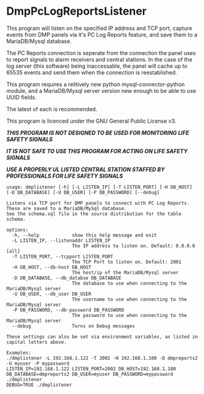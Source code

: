 # DmpPcLogReportsListener

This program will listen on the specified IP address and TCP port, capture events from DMP panels via it's PC Log Reports feature, and save them to a MariaDB/Mysql database.

The PC Reports connection is seperate from the conneciton the panel uses to report signals to alarm receivers and central
stations. In the case of the log server (this software) being inaccessable, the panel will cache up to 65535 events and send them when the connection is reestablished.

This program requires a relitively new python mysql-connector-python module, and a MariaDB/Mysql server version new enough to be able to use UUID fields.

The latest of each is recommended.

This program is licenced under the GNU General Public License v3.

***THIS PROGRAM IS NOT DESIGNED TO BE USED FOR MONITORING LIFE SAFETY SIGNALS***

***IT IS NOT SAFE TO USE THIS PROGRAM FOR ACTING ON LIFE SAFETY SIGNALS***

***USE A PROPERLY UL LISTED CENTRAL STATION STAFFED BY PROFESSIONALS FOR LIFE SAFETY SIGNALS***

```
usage: dmplistener [-h] [-L LISTEN_IP] [-T LISTEN_PORT] [-H DB_HOST] [-D DB_DATABASE] [-U DB_USER] [-P DB_PASSWORD] [--debug]

Listens via TCP port for DMP panels to connect with PC Log Reports.
These are saved to a MariaDB/MySql database.
See the schema.sql file in the source distribution for the table schema.

options:
  -h, --help            show this help message and exit
  -L LISTEN_IP, --listenaddr LISTEN_IP
                        The IP address to listen on. Default: 0.0.0.0 [all]
  -T LISTEN_PORT, --tcpport LISTEN_PORT
                        The TCP Port to listen on. Default: 2001
  -H DB_HOST, --db-host DB_HOST
                        The host/ip of the MariaDB/Mysql server
  -D DB_DATABASE, --db_databse DB_DATABASE
                        The database to use when connecting to the MariaDB/Mysql server
  -U DB_USER, --db_user DB_USER
                        The username to use when connecting to the MariaDB/Mysql server
  -P DB_PASSWORD, --db-password DB_PASSWORD
                        The password to use when connecting to the MariaDB/Mysql server
  --debug               Turns on Debug messages

These settings can also be set via environment variables, as listed in capital letters above.

Examples:
./dmplistener -L 192.168.1.122 -T 2002 -H 192.168.1.100 -D dmpreports2 -U myuser -P mypassword
LISTEN_IP=192.168.1.122 LISTEN_PORT=2002 DB_HOST=192.168.1.100 DB_DATABASE=dmpreports2 DB_USER=myuser DB_PASSWORD=mypassword ./dmplistener
DEBUG=TRUE ./dmplistener
```

